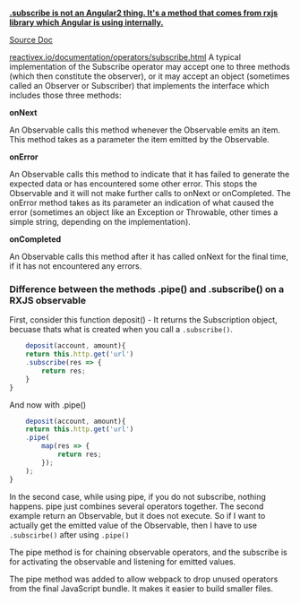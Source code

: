 **[.subscribe is not an Angular2 thing. It's a method that comes from rxjs library which Angular is using internally.](https://stackoverflow.com/questions/44921788/what-is-subscribe-in-angular/51935993)**

[Source Doc](https://rxjs-dev.firebaseapp.com/api/index/class/Observable#subscribe-)

[reactivex.io/documentation/operators/subscribe.html](http://reactivex.io/documentation/operators/subscribe.html)
A typical implementation of the Subscribe operator may accept one to three methods (which then constitute the observer), or it may accept an object (sometimes called an Observer or Subscriber) that implements the interface which includes those three methods:

**onNext**

An Observable calls this method whenever the Observable emits an item. This method takes as a parameter the item emitted by the Observable.

**onError**

An Observable calls this method to indicate that it has failed to generate the expected data or has encountered some other error. This stops the Observable and it will not make further calls to onNext or onCompleted. The onError method takes as its parameter an indication of what caused the error (sometimes an object like an Exception or Throwable, other times a simple string, depending on the implementation).

**onCompleted**

An Observable calls this method after it has called onNext for the final time, if it has not encountered any errors.

### Difference between the methods .pipe() and .subscribe() on a RXJS observable

First, consider this function deposit() - It returns the Subscription object, becuase thats what is created when you call a `.subscribe()`.

```ts
    deposit(account, amount){
    return this.http.get('url')
    .subscribe(res => {
        return res;
    }
}
```

And now with .pipe()

```ts
    deposit(account, amount){
    return this.http.get('url')
    .pipe(
        map(res => {
            return res;
        });
    );
}
```

In the second case, while using pipe, if you do not subscribe, nothing happens. pipe just combines several operators together. The second example return an Observable, but it does not execute. So if I want to actually get the emitted value of the Observable, then I have to use `.subscirbe()` after using `.pipe()`

The pipe method is for chaining observable operators, and the subscribe is for activating the observable and listening for emitted values.

The pipe method was added to allow webpack to drop unused operators from the final JavaScript bundle. It makes it easier to build smaller files.
